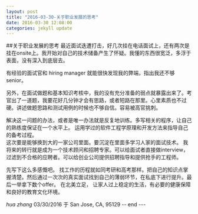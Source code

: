 ```yaml
---
layout: post
title: "2016-03-30-关于职业发展的思考"
date: 2016-03-30 12:08:00
categories: jekyll update
---
```


##关于职业发展的思考
最近面试迭遭打击，好几次挂在电话面试上，还有两次是挂在onsite上。我开始对自己的技术储备产生了怀疑。我懂的东西很宽泛，多浮于表面，没有深入到底层去。

有经验的面试官和 hiring manager 就能很快发现我的弊端，指出我还不够senior。

另外，在面试做题和基本知识考核中，我的没有充分准备的弱点就暴露出来了。考官出了一道题，我要花好几分钟才会有思路，或者短路在那里。心里素质也不过硬。讲述做题思路和测试用例的时候也不够自信。容易被高官挑刺。

解决这一问题的办法，或者是唯一办法就是反复地训练。多写相关的程序，让自己的熟练度保证在一个水平上。 运用学过的软件工程学原理和开发方法来指导自己的备考过程。  
这次要是能够换到大的一家公司里面。要沉淀在里面多学习人家的面试技术。 我将来的转行就是成为一个技术顾问和招聘专家。可以给面试者直接做interview，过滤到不合格的应聘者。可以给创业公司提供招聘指导和提供抢手的工程师。

先写下这么多感慨吧。 找工作的历程就如同考研和高考那样。把自己的知识点掌握清楚。然后通过一次次的真实面试找到自己的薄弱环节，在私底下进行提升。最后一举拿下数个offer。 在北美立足， 让家人过上稳定的生活，有必要的健康保障和良好的教育文化环境。

*hua zhang*  03/30/2016 于 San Jose, CA, 95129
-- end  ---